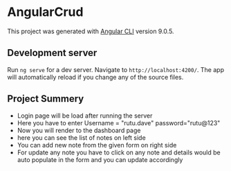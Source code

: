 # AngularCrud

This project was generated with [Angular CLI](https://github.com/angular/angular-cli) version 9.0.5.

## Development server

Run `ng serve` for a dev server. Navigate to `http://localhost:4200/`. The app will automatically reload if you change any of the source files.
 
## Project Summery

* Login page will be load after running the server
* Here you have to enter Username = "rutu.dave" password="rutu@123"
* Now you will render to the dashboard page
* here you can see the list of notes on left side 
* You can add new note from the given form on right side
* For update any note you have to click on any note and details would be auto populate in the form and you can update accordingly 